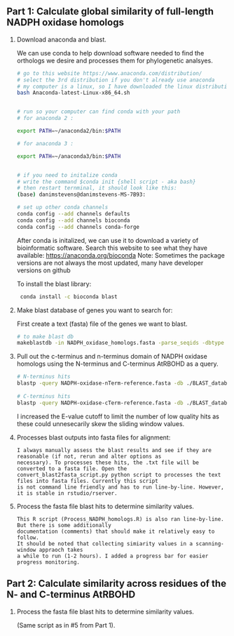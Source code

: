 ## Part 1: Calculate global similarity of full-length NADPH oxidase homologs

1. Download anaconda and blast.
    
    We can use conda to help download software needed to find the orthologs we desire and processes them for phylogenetic analsyes.
 
    ```bash
    # go to this website https://www.anaconda.com/distribution/
    # select the 3rd distribution if you don't already use anaconda 
    # my computer is a linux, so I have downloaded the linux distribution and can use bash to intall it
    bash Anaconda-latest-Linux-x86_64.sh


    # run so your computer can find conda with your path
    # for anaconda 2 :

    export PATH=~/anaconda2/bin:$PATH

    # for anaconda 3 :

    export PATH=~/anaconda3/bin:$PATH


    # if you need to initalize conda
    # write the command $conda init {shell script - aka bash}
    # then restart ternminal, it should look like this: 
    (base) danimstevens@danimstevens-MS-7B93:

    # set up other conda channels
    conda config --add channels defaults
    conda config --add channels bioconda
    conda config --add channels conda-forge
    ```
   
    After conda is initalized, we can use it to download a variety of bioinformatic software. 
    Search this website to see what they have available: https://anaconda.org/bioconda
    Note: Sometimes the package versions are not always the most updated, many have developer versions on github
   
    To install the blast library:
    
    ```bash
     conda install -c bioconda blast 
     ```

2. Make blast database of genes you want to search for:
 
    First create a text (fasta) file of the genes we want to blast.
    
    ```bash
    # to make blast db
    makeblastdb -in NADPH_oxidase_homologs.fasta -parse_seqids -dbtype 'prot' -out NADPH-oxidase-homologs-db
    ```
    
3. Pull out the c-terminus and n-terminus domain of NADPH oxidase homologs using the N-terminus and C-terminus AtRBOHD as a query.
  
    ```bash
    # N-terminus hits
    blastp -query NADPH-oxidase-nTerm-reference.fasta -db ./BLAST_database/NADPH-oxidase-homologs-db -evalue 1e-10 -outfmt "6 qseqid sseqid pident evalue len qstart qend sseq" -out blast-hits-n-terminus.txt
      
    # C-terminus hits
    blastp -query NADPH-oxidase-cTerm-reference.fasta -db ./BLAST_database/NADPH-oxidase-homologs-db -evalue 1e-10 -outfmt "6 qseqid sseqid pident evalue len qstart qend sseq" -out blast-hits-c-terminus.txt
    ```
        
    I increased the E-value cutoff to limit the number of low quality hits as these could unnesecarily skew the sliding window values.

4. Processes blast outputs into fasta files for alignment: </br>
   
    ```
    I always manually assess the blast results and see if they are reasonable (if not, rerun and alter options as 
    necessary). To processes these hits, the .txt file will be converted to a fasta file. Open the 
    convert_blast2fasta_script.py python script to processes the text files into fasta files. Currently this script 
    is not command line friendly and has to run line-by-line. However, it is stable in rstudio/rserver.
    ```
    
5. Process the fasta file blast hits to determine similarity values.
    
    ```
    This R script (Process_NADPH_homologs.R) is also ran line-by-line. But there is some additionally 
    documentation (comments) that should make it relatively easy to follow.
    It should be noted that collecting simiarity values in a scanning-window appraoch takes 
    a while to run (1-2 hours). I added a progress bar for easier progress monitoring.
    ```
   
## Part 2: Calculate similarity across residues of the N- and C-terminus AtRBOHD
   
1. Process the fasta file blast hits to determine similarity values. 
   
     (Same script as in #5 from Part 1).

